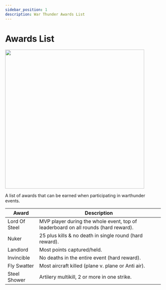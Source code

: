 ```yaml
---
sidebar_position: 1
description: War Thunder Awards List
---
```


# Awards List

<div class="flex-vcenter mb-1">
<img src="https://cdn.cloudflare.steamstatic.com/steam/apps/236390/header.jpg" width="450px"/>
</div>

A list of awards that can be earned when participating in warthunder events.

| Award                      | Description                                     |
|----------------------------|------------------------------------------------|
| Lord Of Steel | MVP player during the whole event, top of leaderboard on all rounds <span class="text-muted">(hard reward).</span>|
| Nuker | 25 plus kills & no death in single round <span class="text-muted">(hard reward).</span>|
| Landlord | Most points captured/held.|
| Invincible | No deaths in the entire event <span class="text-muted">(hard reward).</span>|
| Fly Swatter | Most aircraft killed <span class="text-muted">(plane v. plane or Anti air).</span>|
| Steel Shower | Artilery multikill, 2 or more in one strike.|